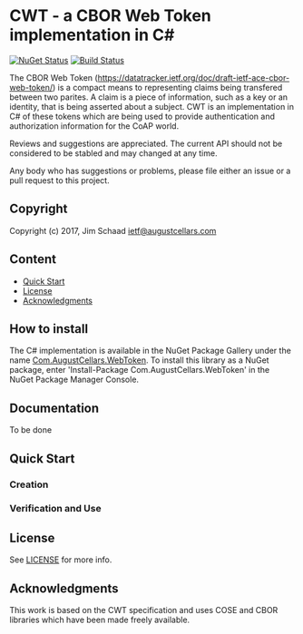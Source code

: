 # CWT - a CBOR Web Token implementation in C#

[![NuGet Status](https://img.shields.io/nuget/v/Com.AugustCellars.WebToken.png)](https://www.nuget.org/packages/Com.AugustCellars.WebToken)
[![Build Status](https://api.travis-ci.org/Com-AugustCellars/CWT.png)](https://travis-ci.org/Com-AugustCellars/CWT)

The CBOR Web Token (https://datatracker.ietf.org/doc/draft-ietf-ace-cbor-web-token/) is a compact means to representing claims being transfered between two parites.
A claim is a piece of information, such as a key or an identity, that is being asserted about a subject.
CWT is an implementation in C# of these tokens which are being used to provide authentication and authorization information for the CoAP world.

Reviews and suggestions are appreciated.  The current API should not be considered to be stabled and may changed at any time.

Any body who has suggestions or problems, please file either an issue or a pull request to this project.

## Copyright

Copyright (c) 2017, Jim Schaad <ietf@augustcellars.com>

## Content

- [Quick Start](#quick-start)
- [License](#license)
- [Acknowledgments](#Acknowledgments)

## How to install

The C# implementation is available in the NuGet Package Gallery under the name [Com.AugustCellars.WebToken](https://www.nuget.org/packages/Com.AugustCellars.WebToken).
To install this library as a NuGet package, enter 'Install-Package Com.AugustCellars.WebToken' in the NuGet Package Manager Console.

## Documentation

To be done

## Quick Start

### Creation

### Verification and Use

## License

See [LICENSE](LICENSE) for more info.

## Acknowledgments

This work is based on the CWT specification and uses COSE and CBOR libraries which have been made freely available.
